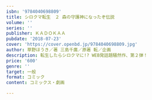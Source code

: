 ```yaml
---
isbn: '9784040698809'
title: シロクマ転生　２ 森の守護神になったぞ伝説
volume: ''
series: ''
publisher: ＫＡＤＯＫＡＡ
pubdate: '2018-07-23'
cover: 'https://cover.openbd.jp/9784040698809.jpg'
author: 草野ほうき／著 三島千廣／原著 転／企画
description: 転生したらシロクマに!? WEB発話題騒然作、第２弾！
price: '600'
genre: ''
target: 一般
format: コミック
content: コミックス・劇画

---
```

